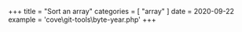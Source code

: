 +++
title = "Sort an array"
categories = [ "array" ]
date = 2020-09-22
example = 'cove\git-tools\byte-year.php'
+++
